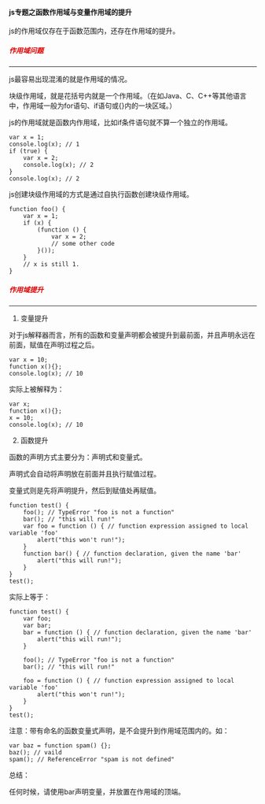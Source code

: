 #### js专题之函数作用域与变量作用域的提升

js的作用域仅存在于函数范围内，还存在作用域的提升。

##### <font color="#dd0000">作用域问题</font>

---

js最容易出现混淆的就是作用域的情况。 

块级作用域，就是花括号内就是一个作用域。（在如Java、C、C++等其他语言中，作用域一般为for语句、if语句或{}内的一块区域。）

js的作用域就是函数内作用域，比如if条件语句就不算一个独立的作用域。


```
var x = 1;
console.log(x); // 1
if (true) {
    var x = 2;
    console.log(x); // 2
}
console.log(x); // 2
```

js创建块级作用域的方式是通过自执行函数创建块级作用域。

```
function foo() {
    var x = 1;
    if (x) {
        (function () {
            var x = 2;
            // some other code
        }());
    }
    // x is still 1.
}
```


##### <font color="#dd0000">作用域提升</font>

---

1. 变量提升

对于js解释器而言，所有的函数和变量声明都会被提升到最前面，并且声明永远在前面，赋值在声明过程之后。

```
var x = 10;
function x(){};
console.log(x); // 10
```

实际上被解释为：

```
var x;
function x(){};
x = 10;
console.log(x); // 10
```

2. 函数提升

函数的声明方式主要分为：声明式和变量式。

声明式会自动将声明放在前面并且执行赋值过程。

变量式则是先将声明提升，然后到赋值处再赋值。

```
function test() {
    foo(); // TypeError "foo is not a function"
    bar(); // "this will run!"
    var foo = function () { // function expression assigned to local variable 'foo'
        alert("this won't run!");
    }
    function bar() { // function declaration, given the name 'bar'
        alert("this will run!");
    }
}
test();

```

实际上等于：

```
function test() {
    var foo;
    var bar;
    bar = function () { // function declaration, given the name 'bar'
        alert("this will run!");
    }

    foo(); // TypeError "foo is not a function"
    bar(); // "this will run!"

    foo = function () { // function expression assigned to local variable 'foo'
        alert("this won't run!");
    }
}
test();
```

注意：带有命名的函数变量式声明，是不会提升到作用域范围内的。如：

```
var baz = function spam() {};
baz(); // vaild
spam(); // ReferenceError "spam is not defined"
```

总结：

任何时候，请使用bar声明变量，并放置在作用域的顶端。









